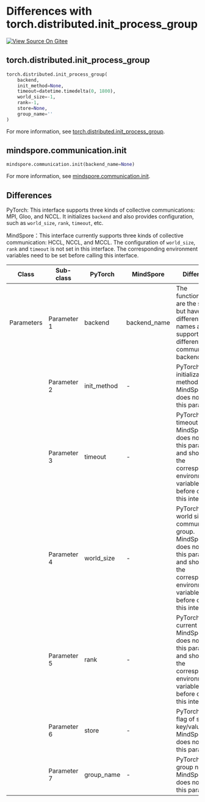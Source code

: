 # Differences with torch.distributed.init_process_group

[![View Source On Gitee](https://mindspore-website.obs.cn-north-4.myhuaweicloud.com/website-images/r2.3.0/resource/_static/logo_source_en.svg)](https://gitee.com/mindspore/docs/blob/r2.3.0/docs/mindspore/source_en/note/api_mapping/pytorch_diff/init.md)

## torch.distributed.init_process_group

```python
torch.distributed.init_process_group(
    backend,
    init_method=None,
    timeout=datetime.timedelta(0, 1800),
    world_size=-1,
    rank=-1,
    store=None,
    group_name=''
)
```

For more information, see [torch.distributed.init_process_group](https://pytorch.org/docs/1.8.1/distributed.html#torch.distributed.init_process_group).

## mindspore.communication.init

```python
mindspore.communication.init(backend_name=None)
```

For more information, see [mindspore.communication.init](https://mindspore.cn/docs/en/r2.3.0/api_python/mindspore.communication.html#mindspore.communication.init).

## Differences

PyTorch: This interface supports three kinds of collective communications: MPI, Gloo, and NCCL. It initializes `backend` and also provides configuration, such as `world_size`, `rank`, `timeout`, etc.

MindSpore：This interface currently supports three kinds of collective communication: HCCL, NCCL, and MCCL. The configuration of `world_size`, `rank` and `timeout` is not set in this interface. The corresponding environment variables need to be set before calling this interface.

| Class | Sub-class |PyTorch | MindSpore | Difference |
| --- | --- | --- | --- |---|
| Parameters | Parameter 1 | backend | backend_name | The functionalities are the same, but have different names and support different communication backend|
| | Parameter 2 | init_method | - | PyTorch: the initialization method. MindSpore does not have this param|
| | Parameter 3 | timeout | - |PyTorch: the timeout value. MindSpore does not have this parameter, and should set the corresponding environment variables before calling this interface|
| | Parameter 4 | world_size | - |PyTorch: the world size of communication group. MindSpore does not have this parameter, and should set the corresponding environment variables before calling this interface|
| | Parameter 5 | rank | - |PyTorch: the current rank. MindSpore does not have this parameter, and should set the corresponding environment variables before calling this interface|
| | Parameter 6 | store | - |PyTorch: the flag of storing key/value. MindSpore does not have this parameter |
| | Parameter 7 | group_name | - |PyTorch: the group name. MindSpore does not have this parameter |
